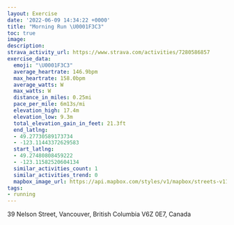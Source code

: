 ```yaml
---
layout: Exercise
date: '2022-06-09 14:34:22 +0000'
title: "Morning Run \U0001F3C3"
toc: true
image:
description:
strava_activity_url: https://www.strava.com/activities/7280586857
exercise_data:
  emoji: "\U0001F3C3"
  average_heartrate: 146.9bpm
  max_heartrate: 158.0bpm
  average_watts: W
  max_watts: W
  distance_in_miles: 0.25mi
  pace_per_mile: 6m13s/mi
  elevation_high: 17.4m
  elevation_low: 9.3m
  total_elevation_gain_in_feet: 21.3ft
  end_latlng:
  - 49.27730589173734
  - -123.11443372629583
  start_latlng:
  - 49.27480808459222
  - -123.11582520604134
  similar_activities_count: 1
  similar_activities_trend: 0
  mapbox_image_url: https://api.mapbox.com/styles/v1/mapbox/streets-v11/static/path-5+787af2-1.0(o~vkH%7C%60mnVO%5CkCbDKDI%40SEUUS_%40%5By%40i%40eBKKg%40KYo%40o%40gB%5Bg%40c%40k%40),pin-s-s+e5b22e(-123.11583,49.2748),pin-s-f+89ae00(-123.11443999999999,49.277300000000004)/auto/800x800?access_token=pk.eyJ1Ijoiam9zaGJlY2ttYW4iLCJhIjoiY205eWR2aDd1MWZ6djJrbXc4a3M0bWZleiJ9.XiG9OWkNcZk2QzjJbxLB4A
tags:
- running
---
```




39 Nelson Street, Vancouver, British Columbia V6Z 0E7, Canada
